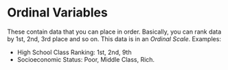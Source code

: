 # Ordinal Variables
These contain data that you can place in order. Basically, you can rank data by 1st, 2nd, 3rd place and so on. This data is in an *Ordinal Scale*.
Examples:
- High School Class Ranking: 1st, 2nd, 9th
- Socioeconomic Status: Poor, Middle Class, Rich.

